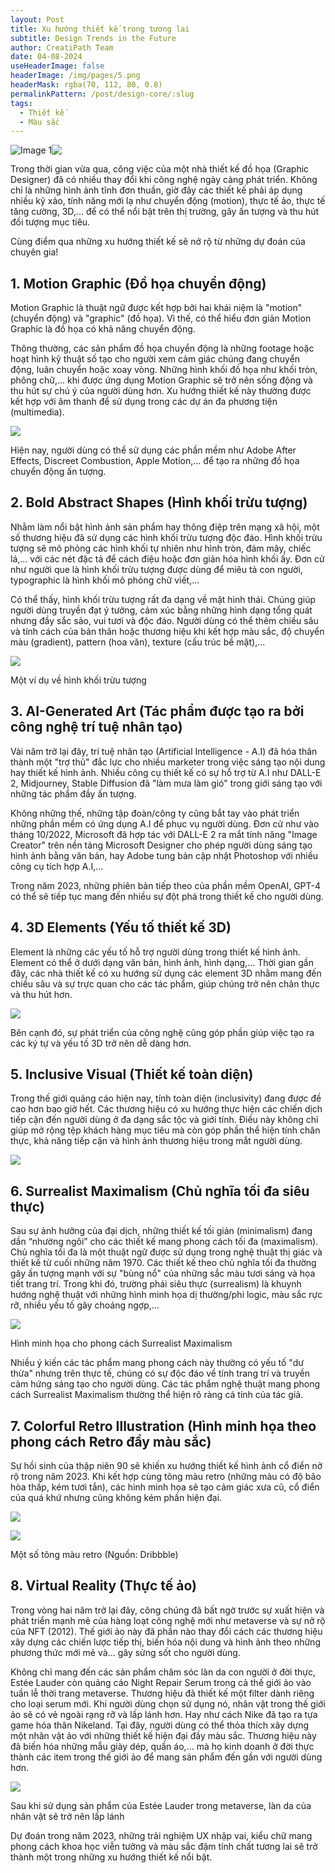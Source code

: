 ```yaml
---
layout: Post
title: Xu hướng thiết kế trong tương lai
subtitle: Design Trends in the Future
author: CreatiPath Team
date: 04-08-2024
useHeaderImage: false
headerImage: /img/pages/5.png
headerMask: rgba(70, 112, 80, 0.8)
permalinkPattern: /post/design-core/:slug
tags:
  - Thiết kế
  - Màu sắc
---
```


<img src="https://count-viewer.vercel.app//api/blog/view?url=https://creatipath.github.io/post/design-core/design-trends-in-the-future" alt="Image 1" style="float: left">


![](../../.vuepress/public/img/pages/5.png)

Trong thời gian vừa qua, công việc của một nhà thiết kế đồ họa (Graphic Designer) đã có nhiều thay đổi khi công nghệ ngày càng phát triển. Không chỉ là những hình ảnh tĩnh đơn thuần, giờ đây các thiết kế phải áp dụng nhiều kỹ xảo, tính năng mới lạ như chuyển động (motion), thực tế ảo, thực tế tăng cường, 3D,... để có thể nổi bật trên thị trường, gây ấn tượng và thu hút đối tượng mục tiêu.

Cùng điểm qua những xu hướng thiết kế sẽ nở rộ từ những dự đoán của chuyên gia!

## 1. Motion Graphic (Đồ họa chuyển động)

Motion Graphic là thuật ngữ được kết hợp bởi hai khái niệm là "motion" (chuyển động) và "graphic" (đồ họa). Vì thế, có thể hiểu đơn giản Motion Graphic là đồ họa có khả năng chuyển động. 

Thông thường, các sản phẩm đồ họa chuyển động là những footage hoặc hoạt hình kỹ thuật số tạo cho người xem cảm giác chúng đang chuyển động, luân chuyển hoặc xoay vòng. Những hình khối đồ họa như khối tròn, phông chữ,... khi được ứng dụng Motion Graphic sẽ trở nên sống động và thu hút sự chú ý của người dùng hơn. Xu hướng thiết kế này thường được kết hợp với âm thanh để sử dụng trong các dự án đa phương tiện (multimedia).

 ![](../../.vuepress/public/img/in-post/section6/1.png)

Hiện nay, người dùng có thể sử dụng các phần mềm như Adobe After Effects, Discreet Combustion, Apple Motion,... để tạo ra những đồ họa chuyển động ấn tượng.

## 2. Bold Abstract Shapes (Hình khối trừu tượng)

Nhằm làm nổi bật hình ảnh sản phẩm hay thông điệp trên mạng xã hội, một số thương hiệu đã sử dụng các hình khối trừu tượng độc đáo. Hình khối trừu tượng sẽ mô phỏng các hình khối tự nhiên như hình tròn, đám mây, chiếc lá,... với các nét đặc tả để cách điệu hoặc đơn giản hóa hình khối ấy. Đơn cử như người que là hình khối trừu tượng được dùng để miêu tả con người, typographic là hình khối mô phỏng chữ viết,...

Có thể thấy, hình khối trừu tượng rất đa dạng về mặt hình thái. Chúng giúp người dùng truyền đạt ý tưởng, cảm xúc bằng những hình dạng tổng quát nhưng đầy sắc sảo, vui tươi và độc đáo. Người dùng có thể thêm chiều sâu và tính cách của bản thân hoặc thương hiệu khi kết hợp màu sắc, độ chuyển màu (gradient), pattern (hoa văn), texture (cấu trúc bề mặt),...

 
 ![](../../.vuepress/public/img/in-post/section6/2.png)

Một ví dụ về hình khối trừu tượng

## 3. AI-Generated Art (Tác phẩm được tạo ra bởi công nghệ trí tuệ nhân tạo)

Vài năm trở lại đây, trí tuệ nhân tạo (Artificial Intelligence - A.I) đã hóa thân thành một "trợ thủ" đắc lực cho nhiều marketer trong việc sáng tạo nội dung hay thiết kế hình ảnh. Nhiều công cụ thiết kế có sự hỗ trợ từ A.I như DALL-E 2, Midjourney, Stable Diffusion đã "làm mưa làm gió" trong giới sáng tạo với những tác phẩm đầy ấn tượng. 

Không những thế, những tập đoàn/công ty cũng bắt tay vào phát triển những phần mềm có ứng dụng A.I để phục vụ người dùng. Đơn cử như vào tháng 10/2022, Microsoft đã hợp tác với DALL-E 2 ra mắt tính năng "Image Creator" trên nền tảng Microsoft Designer cho phép người dùng sáng tạo hình ảnh bằng văn bản, hay Adobe tung bản cập nhật Photoshop với nhiều công cụ tích hợp A.I,... 


Trong năm 2023, những phiên bản tiếp theo của phần mềm OpenAI, GPT-4 có thể sẽ tiếp tục mang đến nhiều sự đột phá trong thiết kế cho người dùng.

## 4. 3D Elements (Yếu tố thiết kế 3D)

Element là những các yếu tố hỗ trợ người dùng trong thiết kế hình ảnh. Element có thể ở dưới dạng văn bản, hình ảnh, hình dạng,... Thời gian gần đây, các nhà thiết kế có xu hướng sử dụng các element 3D nhằm mang đến chiều sâu và sự trực quan cho các tác phẩm, giúp chúng trở nên chân thực và thu hút hơn.

 
 ![](../../.vuepress/public/img/in-post/section6/3.png)

Bên cạnh đó, sự phát triển của công nghệ cũng góp phần giúp việc tạo ra các ký tự và yếu tố 3D trở nên dễ dàng hơn.

## 5. Inclusive Visual (Thiết kế toàn diện)

Trong thế giới quảng cáo hiện nay, tính toàn diện (inclusivity) đang được đề cao hơn bao giờ hết. Các thương hiệu có xu hướng thực hiện các chiến dịch tiếp cận đến người dùng ở đa dạng sắc tộc và giới tính. Điều này không chỉ giúp mở rộng tệp khách hàng mục tiêu mà còn góp phần thể hiện tính chân thực, khả năng tiếp cận và hình ảnh thương hiệu trong mắt người dùng.

 
 ![](../../.vuepress/public/img/in-post/section6/4.png)

## 6. Surrealist Maximalism (Chủ nghĩa tối đa siêu thực)

Sau sự ảnh hưởng của đại dịch, những thiết kế tối giản (minimalism) đang dần “nhường ngôi” cho các thiết kế mang phong cách tối đa (maximalism). Chủ nghĩa tối đa là một thuật ngữ được sử dụng trong nghệ thuật thị giác và thiết kế từ cuối những năm 1970. Các thiết kế theo chủ nghĩa tối đa thường gây ấn tượng mạnh với sự "bùng nổ" của những sắc màu tươi sáng và họa tiết trang trí. Trong khi đó, trường phái siêu thực (surrealism) là khuynh hướng nghệ thuật với những hình minh họa dị thường/phi logic, màu sắc rực rỡ, nhiều yếu tố gây choáng ngợp,...

 
 ![](../../.vuepress/public/img/in-post/section6/5.png)

Hình minh họa cho phong cách Surrealist Maximalism

Nhiều ý kiến các tác phẩm mang phong cách này thường có yếu tố "dư thừa" nhưng trên thực tế, chúng có sự độc đáo về tính trang trí và truyền cảm hứng sáng tạo cho người dùng. Các tác phẩm nghệ thuật mang phong cách Surrealist Maximalism thường thể hiện rõ ràng cá tính của tác giả.

## 7. Colorful Retro Illustration (Hình minh họa theo phong cách Retro đầy màu sắc)

Sự hồi sinh của thập niên 90 sẽ khiến xu hướng thiết kế hình ảnh cổ điển nở rộ trong năm 2023. Khi kết hợp cùng tông màu retro (những màu có độ bão hòa thấp, kém tươi tắn), các hình minh họa sẽ tạo cảm giác xưa cũ, cổ điển của quá khứ nhưng cũng không kém phần hiện đại.

 
 ![](../../.vuepress/public/img/in-post/section6/6.png)

 
 ![](../../.vuepress/public/img/in-post/section6/7.png)

Một số tông màu retro (Nguồn: Dribbble)

## 8. Virtual Reality (Thực tế ảo)

Trong vòng hai năm trở lại đây, công chúng đã bất ngờ trước sự xuất hiện và phát triển mạnh mẽ của hàng loạt công nghệ mới như metaverse và sự nở rộ của NFT (2012). Thế giới ảo này đã phần nào thay đổi cách các thương hiệu xây dựng các chiến lược tiếp thị, biến hóa nội dung và hình ảnh theo những phương thức mới mẻ và... gây sửng sốt cho người dùng. 

Không chỉ mang đến các sản phẩm chăm sóc làn da con người ở đời thực, Estée Lauder còn quảng cáo Night Repair Serum trong cả thế giới ảo vào tuần lễ thời trang metaverse. Thương hiệu đã thiết kế một filter dành riêng cho loại serum mới. Khi người dùng chọn sử dụng nó, nhân vật trong thế giới ảo sẽ có vẻ ngoài rạng rỡ và lấp lánh hơn. Hay như cách Nike đã tạo ra tựa game hóa thân Nikeland. Tại đây, người dùng có thể thỏa thích xây dựng một nhân vật ảo với những thiết kế hiện đại đầy màu sắc. Thương hiệu này đã biến hóa những mẫu giày dép, quần áo,... mà họ kinh doanh ở đời thực thành các item trong thế giới ảo để mang sản phẩm đến gần với người dùng hơn. 

 
 ![](../../.vuepress/public/img/in-post/section6/8.png)

Sau khi sử dụng sản phẩm của Estée Lauder trong metaverse, làn da của nhân vật sẽ trở nên lấp lánh

Dự đoán trong năm 2023, những trải nghiệm UX nhập vai, kiểu chữ mang phong cách khoa học viễn tưởng và màu sắc đậm tính chất tương lai sẽ trở thành một trong những xu hướng thiết kế nổi bật.


